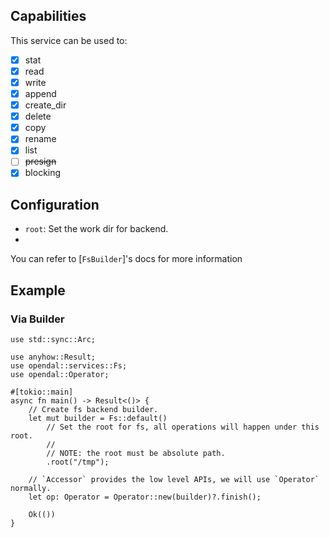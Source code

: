 ## Capabilities

This service can be used to:

- [x] stat
- [x] read
- [x] write
- [x] append
- [x] create_dir
- [x] delete
- [x] copy
- [x] rename
- [x] list
- [ ] ~~presign~~
- [x] blocking

## Configuration

- `root`: Set the work dir for backend.
- 
You can refer to [`FsBuilder`]'s docs for more information

## Example

### Via Builder


```rust,no_run
use std::sync::Arc;

use anyhow::Result;
use opendal::services::Fs;
use opendal::Operator;

#[tokio::main]
async fn main() -> Result<()> {
    // Create fs backend builder.
    let mut builder = Fs::default()
        // Set the root for fs, all operations will happen under this root.
        //
        // NOTE: the root must be absolute path.
        .root("/tmp");

    // `Accessor` provides the low level APIs, we will use `Operator` normally.
    let op: Operator = Operator::new(builder)?.finish();

    Ok(())
}
```
